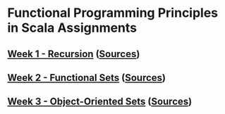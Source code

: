 # Functional Programming Principles in Scala Assignments

## [Week 1 - Recursion](1-recursions/README.md) ([Sources](/1-recursions/src/main/scala/recfun/Main.scala))

## [Week 2 - Functional Sets](2-funsets/README.md) ([Sources](/2-funsets/src/main/scala/funsets/FunSets.scala))

## [Week 3 - Object-Oriented Sets](3-objects/README.md) ([Sources](/3-objects/src/main/scala/objsets/TweetSet.scala))
